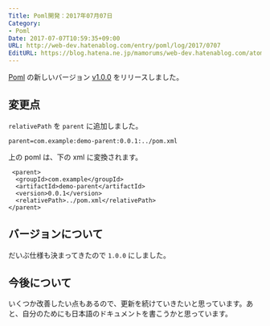 ```yaml
---
Title: Poml開発：2017年07月07日
Category:
- Poml
Date: 2017-07-07T10:59:35+09:00
URL: http://web-dev.hatenablog.com/entry/poml/log/2017/0707
EditURL: https://blog.hatena.ne.jp/mamorums/web-dev.hatenablog.com/atom/entry/8599973812277553760
---
```


[Poml](https://github.com/mamorum/poml) の新しいバージョン [v1.0.0](https://github.com/mamorum/poml/releases/tag/v1.0.0) をリリースしました。


## 変更点
`relativePath` を `parent` に追加しました。

```
parent=com.example:demo-parent:0.0.1:../pom.xml
```

上の poml は、下の xml に変換されます。

```
 <parent>
  <groupId>com.example</groupId>
  <artifactId>demo-parent</artifactId>
  <version>0.0.1</version>
  <relativePath>../pom.xml</relativePath>
</parent>
```

## バージョンについて
だいぶ仕様も決まってきたので `1.0.0` にしました。


## 今後について
いくつか改善したい点もあるので、更新を続けていきたいと思っています。あと、自分のためにも日本語のドキュメントを書こうかと思っています。


